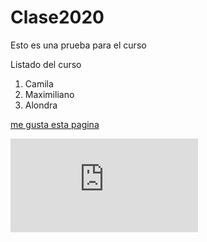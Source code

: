 # Clase2020
Esto es una prueba para el curso

Listado del curso

1. Camila
2. Maximiliano
3. Alondra

[me gusta esta pagina](https://www.bcentral.cl/)


![Los pandas son bonitos](https://www.freepik.es/vector-premium/caricatura-lindo-oso-panda_6520545.htm)
